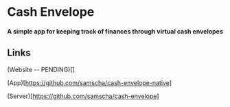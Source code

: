 # Cash Envelope

#### A simple app for keeping track of finances through virtual cash envelopes

## Links

(Website -- PENDING)[]

(App)[https://github.com/samscha/cash-envelope-native]

(Server)[https://github.com/samscha/cash-envelope]

